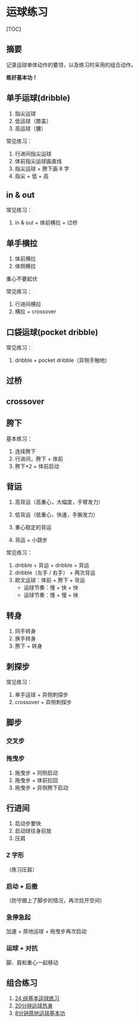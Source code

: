 # 运球练习

[TOC]

## 摘要



记录运球单体动作的要领，以及练习时采用的组合动作。

**练好基本功！**


## 单手运球(dribble)



1. 指尖运球
2. 低运球（膝盖）
3. 高运球（腰）



常见练习：

1. 行进间指尖运球
2. 体前指尖运球画直线
3. 指尖运球 + 胯下画 8 字
4. 指尖 + 低 + 高



## in & out



常见练习：

1. in & out + 体前横拉 + 过桥



## 单手横拉



1. 体前横拉
2. 体侧横拉



重心不要起伏



常见练习：

1. 行进间横拉
2. 横拉 + crossover





## 口袋运球(pocket dribble)



常见练习：

1. dribble + pocket dribble（异侧手触地）



## 过桥







## crossover





## 胯下



基本练习：

1. 连续胯下
2. 行进间，胯下 + 体前
3. 胯下*2 + 体前启动





## 背运



1. 高背运（高重心，大幅度，手臂发力）
2. 低背运（低重心，快速，手腕发力）



1. 重心稳定的背运
2. 背运 + 小跳步



常见练习：

1. dribble + 背运 + dribble + 背运
2. dribble（左手 / 右手） + 两次背运
3. 欧文运球：体前 + 胯下 + 背运
    - 运球节奏：慢 + 快 + 快
    - 运球节奏：慢 + 慢 + 快



## 转身



1. 同手转身
2. 换手转身
3. 胯下 + 转身





## 刺探步



常见练习：

1. 单手运球 + 异侧刺探步
2. crossover + 异侧刺探步





## 脚步





### 交叉步







### 拖曳步



1. 拖曳步 + 同侧启动
2. 拖曳步 + 体前拉回
3. 拖曳步 + 异侧胯下启动





## 行进间



1. 启动步要快
2. 启动球往身前放
3. 压肩



### Z 字形



（练习压肩）



### 启动 + 后撤



（防守跟上了脚步的情况，再次拉开空间）







### 急停急起



加速 + 原地运球 + 拖曳步再次启动





### 运球 + 对抗



脚、肩和重心一起移动





## 组合练习



1. [24 组基本运球练习](https://www.bilibili.com/video/BV18X4y1P76Q/?spm_id_from=trigger_reload&vd_source=fc5d7f6ebecaa54cb57d884a9e457b94)
2. [20分钟运球热身](https://www.bilibili.com/video/BV1z4411t7wK/?spm_id_from=333.788.recommend_more_video.0)
3. [8分钟原地运球基本功](https://www.bilibili.com/video/BV1v4411E7kX/?spm_id_from=333.788.recommend_more_video.-1&vd_source=fc5d7f6ebecaa54cb57d884a9e457b94)
